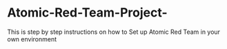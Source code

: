 # Atomic-Red-Team-Project-
This is step by step instructions on how to Set up Atomic Red Team in your own environment 
